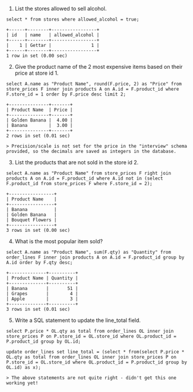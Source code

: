 1. List the stores allowed to sell alcohol.

```
select * from stores where allowed_alcohol = true;
```
	
```
+------+--------+-----------------+
| id   | name   | allowed_alcohol |
+------+--------+-----------------+
|    1 | Gettar |               1 |
+------+--------+-----------------+
1 row in set (0.00 sec)
```




2. Give the product name of the 2 most expensive items based on their price at store id 1.

```
select A.name as "Product Name", round(F.price, 2) as "Price" from store_prices F inner join products A on A.id = F.product_id where F.store_id = 1 order by F.price desc limit 2;
```

```
+---------------+-------+
| Product Name  | Price |
+---------------+-------+
| Golden Banana |  4.00 |
| Banana        |  3.00 |
+---------------+-------+
2 rows in set (0.01 sec)
```

	> Precision/scale is not set for the price in the "interview" schema provided, so the decimals are saved as integers in the database.




3. List the products that are not sold in the store id 2.

``` 
select A.name as "Product Name" from store_prices F right join products A on A.id = F.product_id where A.id not in (select F.product_id from store_prices F where F.store_id = 2);
```

```
+-----------------+
| Product Name    |
+-----------------+
| Banana          |
| Golden Banana   |
| Bouquet Flowers |
+-----------------+
3 rows in set (0.00 sec)
```




4. What is the most popular item sold?

```
select A.name as "Product Name", sum(F.qty) as "Quantity" from order_lines F inner join products A on A.id = F.product_id group by A.id order by F.qty desc;
```

```
+--------------+----------+
| Product Name | Quantity |
+--------------+----------+
| Banana       |       51 |
| Grapes       |        4 |
| Apple        |        3 |
+--------------+----------+
3 rows in set (0.01 sec)
```




5. Write a SQL statement to update the line_total field.
```
select P.price * OL.qty as total from order_lines OL inner join store_prices P on P.store_id = OL.store_id where OL.product_id = P.product_id group by OL.id;
```
 
```
update order_lines set line_total = (select * from(select P.price * OL.qty as total from order_lines OL inner join store_prices P on P.store_id = OL.store_id where OL.product_id = P.product_id group by OL.id) as x);
```
	> The above statements are not quite right - didn't get this one working yet!


